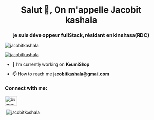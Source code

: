 <h1 align="center">Salut 👋, On m'appelle Jacobit kashala</h1>
<h3 align="center">je suis développeur fullStack, résidant en kinshasa(RDC)</h3>

<p align="left"> <img src="https://komarev.com/ghpvc/?username=jacobitkashala&label=Profile%20views&color=0e75b6&style=flat" alt="jacobitkashala" /> </p>

<p align="left"> <a href="https://github.com/ryo-ma/github-profile-trophy"><img src="https://github-profile-trophy.vercel.app/?username=jacobitkashala" alt="jacobitkashala" /></a> </p>

- 🔭 I’m currently working on **KoumiShop**

- 📫 How to reach me **jacobitkashala@gmail.com**

<h3 align="left">Connect with me:</h3>
<p align="left">
<a href="https://discord.gg/buymeacoffee username" target="blank"><img align="center" src="https://raw.githubusercontent.com/rahuldkjain/github-profile-readme-generator/master/src/images/icons/Social/discord.svg" alt="buymeacoffee username" height="30" width="40" /></a>
</p>


<p>&nbsp;<img align="center" src="https://github-readme-stats.vercel.app/api?username=jacobitkashala&show_icons=true&locale=en" alt="jacobitkashala" /></p>
